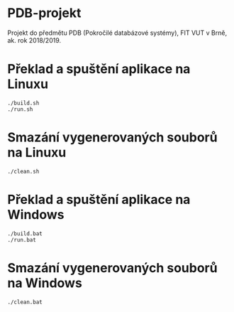 PDB-projekt
===========

Projekt do předmětu PDB (Pokročilé databázové systémy), FIT VUT v Brně, ak. rok 2018/2019.

# Překlad a spuštění aplikace na Linuxu

```
./build.sh
./run.sh
```

# Smazání vygenerovaných souborů na Linuxu

```
./clean.sh
```


# Překlad a spuštění aplikace na Windows

```
./build.bat
./run.bat
```


# Smazání vygenerovaných souborů na Windows

```
./clean.bat
```
